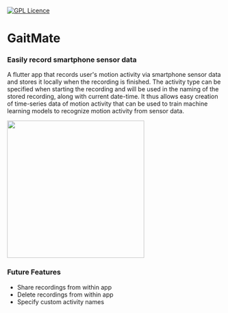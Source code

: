 [![GPL Licence](https://badges.frapsoft.com/os/gpl/gpl.png?v=103)](https://opensource.org/licenses/GPL-3.0/)

# GaitMate

### Easily record smartphone sensor data

A flutter app that records user's motion activity via smartphone sensor data and stores it locally when the recording is finished. The activity type can be specified when starting the recording and will be used in the naming of the stored recording, along with current date-time. It thus allows easy creation of time-series data of motion activity that can be used to train machine learning models to recognize motion activity from sensor data.

<img src="https://raw.githubusercontent.com/verrannt/gaitmate/master/GaitMate_UsageExample.gif" width="320px" />


### Future Features

* Share recordings from within app
* Delete recordings from within app
* Specify custom activity names
